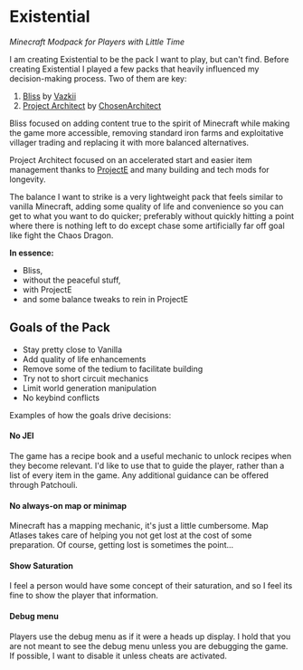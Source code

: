 # Existential
 _Minecraft Modpack for Players with Little Time_

I am creating Existential to be the pack I want to play, but can't find. Before
creating Existential I played a few packs that heavily influenced my
decision-making process. Two of them are key:

1. [Bliss](https://www.curseforge.com/minecraft/modpacks/bliss) by [Vazkii](https://www.curseforge.com/members/vazkii)
2. [Project Architect](https://www.curseforge.com/minecraft/modpacks/project-architect) by [ChosenArchitect](https://www.youtube.com/ChosenArchitect)

Bliss focused on adding content true to the spirit of Minecraft while making the
game more accessible, removing standard iron farms and exploitative villager
trading and replacing it with more balanced alternatives.

Project Architect focused on an accelerated start and easier item management
thanks to [ProjectE](https://www.curseforge.com/minecraft/mc-mods/projecte) and
many building and tech mods for longevity.

The balance I want to strike is a very lightweight pack that feels similar to
vanilla Minecraft, adding some quality of life and convenience so you can get to
what you want to do quicker; preferably without quickly hitting a point where
there is nothing left to do except chase some artificially far off goal like
fight the Chaos Dragon.

**In essence:**

- Bliss,
- without the peaceful stuff,
- with ProjectE
- and some balance tweaks to rein in ProjectE

## Goals of the Pack

- Stay pretty close to Vanilla
- Add quality of life enhancements
- Remove some of the tedium to facilitate building
- Try not to short circuit mechanics
- Limit world generation manipulation
- No keybind conflicts

Examples of how the goals drive decisions:

#### No JEI

The game has a recipe book and a useful mechanic to unlock recipes when they
become relevant. I'd like to use that to guide the player, rather than a list of
every item in the game. Any additional guidance can be offered through Patchouli.

#### No always-on map or minimap

Minecraft has a mapping mechanic, it's just a little cumbersome. Map Atlases
takes care of helping you not get lost at the cost of some preparation. Of
course, getting lost is sometimes the point...

#### Show Saturation

I feel a person would have some concept of their saturation, and so I feel its
fine to show the player that information.

#### Debug menu

Players use the debug menu as if it were a heads up display. I hold that you are
not meant to see the debug menu unless you are debugging the game. If possible,
I want to disable it unless cheats are activated.
